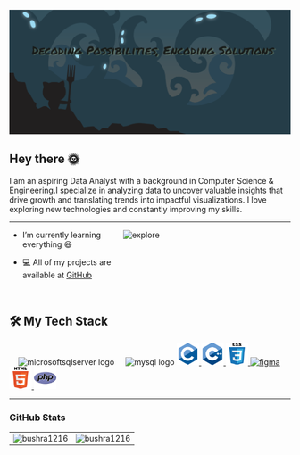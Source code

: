 ![MasterHead](https://github.com/Bushra1216/Bushra1216/blob/main/image.png)


## Hey there 🌞

I am an aspiring Data Analyst with a background in Computer Science & Engineering.I specialize in analyzing data to uncover valuable insights that drive growth and translating trends into impactful visualizations. I love exploring new technologies and constantly improving my skills.


---


  <img align="right" alt="explore" width="300" height="164" src="https://c.tenor.com/GfSX-u7VGM4AAAAC/coding.gif">
  
  - I’m currently learning everything 😆</p>
  - 💻 All of my projects are available at <a href="https://github.com/Bushra1216" target="_blank">GitHub</a></p> <br>




## 🛠 My Tech Stack  

<div align="left">   
  <img width="12" />
  <img src="https://cdn.jsdelivr.net/gh/devicons/devicon/icons/microsoftsqlserver/microsoftsqlserver-plain.svg" height="40" alt="microsoftsqlserver logo" />
  <img width="12" />
  <img src="https://cdn.jsdelivr.net/gh/devicons/devicon/icons/mysql/mysql-original.svg" height="40" alt="mysql logo" />
  <a href="https://www.cprogramming.com/" target="_blank" rel="noreferrer">
    <img src="https://raw.githubusercontent.com/devicons/devicon/master/icons/c/c-original.svg" alt="c" width="40" height="40"/>
  </a> 
  <a href="https://www.w3schools.com/cpp/" target="_blank" rel="noreferrer">
    <img src="https://raw.githubusercontent.com/devicons/devicon/master/icons/cplusplus/cplusplus-original.svg" alt="cplusplus" width="40" height="40"/>
  </a> 
  <a href="https://www.w3schools.com/css/" target="_blank" rel="noreferrer">
    <img src="https://raw.githubusercontent.com/devicons/devicon/master/icons/css3/css3-original-wordmark.svg" alt="css3" width="40" height="40"/>
  </a> 
  <a href="https://www.figma.com/" target="_blank" rel="noreferrer">
    <img src="https://www.vectorlogo.zone/logos/figma/figma-icon.svg" alt="figma" width="40" height="40"/>
  </a> 
  <a href="https://www.w3.org/html/" target="_blank" rel="noreferrer">
    <img src="https://raw.githubusercontent.com/devicons/devicon/master/icons/html5/html5-original-wordmark.svg" alt="html5" width="40" height="40"/>
  </a> 
  <a href="https://www.php.net" target="_blank" rel="noreferrer">
    <img src="https://raw.githubusercontent.com/devicons/devicon/master/icons/php/php-original.svg" alt="php" width="40" height="40"/>
  </a>
</div>

---


### GitHub Stats

<table>
  <tr>
    <td>
      <img src="https://github-readme-stats.vercel.app/api?username=Bushra1216&show_icons=true&theme=radical" alt="bushra1216" />
    </td>
    <td>
      <img src="https://github-readme-streak-stats.herokuapp.com/?user=Bushra1216&theme=radical" alt="bushra1216" />
    </td>
  </tr>
</table>






